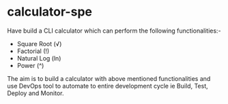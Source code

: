 # calculator-spe
Have build a CLI calculator which can perform the following functionalities:-
- Square Root (√)
- Factorial (!)
- Natural Log (ln)
- Power (^)

The aim is to build a calculator with above mentioned functionalities and use DevOps tool to automate to entire development cycle 
ie Build, Test, Deploy and Monitor.
